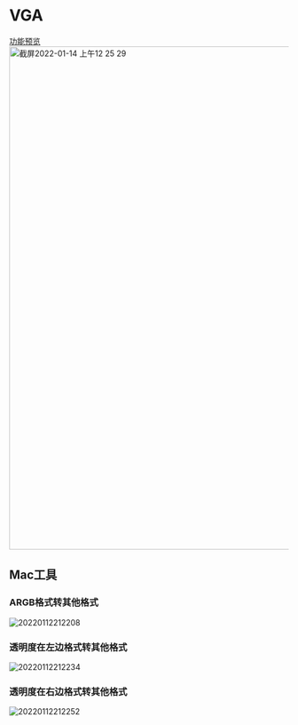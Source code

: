 # VGA

[功能预览](https://github.com/cgeffect/VGA/edit/master/doc/VGA.key)
<img width="906" alt="截屏2022-01-14 上午12 25 29" src="https://user-images.githubusercontent.com/15692322/149369561-2c354127-dd89-4a78-bbd2-d8b2af353213.png">

## Mac工具
### ARGB格式转其他格式
![20220112212208](https://user-images.githubusercontent.com/15692322/149148348-417210d5-47b8-45f7-b0a3-ca7ebc200c80.jpg)

### 透明度在左边格式转其他格式
![20220112212234](https://user-images.githubusercontent.com/15692322/149148396-c402535a-45bc-4e9f-a8ad-6044ee571583.jpg)

### 透明度在右边格式转其他格式
![20220112212252](https://user-images.githubusercontent.com/15692322/149148490-0337db29-be8b-4d18-923a-c9a2cc12390e.jpg)
